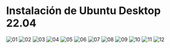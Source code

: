 # Instalación de Ubuntu Desktop 22.04

![][01]
![][02]
![][03]
![][04]
![][05]
![][06]
![][07]
![][08]
![][09]
![][10]
![][11]
![][12]

[01]: ../img/ub-desktop22.04/01.png "01"
[02]: ../img/ub-desktop22.04/02.png "02"
[03]: ../img/ub-desktop22.04/03.png "03"
[04]: ../img/ub-desktop22.04/04.png "04"
[05]: ../img/ub-desktop22.04/05.png "05"
[06]: ../img/ub-desktop22.04/06.png "06"
[07]: ../img/ub-desktop22.04/07.png "07"
[08]: ../img/ub-desktop22.04/08.png "08"
[09]: ../img/ub-desktop22.04/09.png "09"
[10]: ../img/ub-desktop22.04/10.png "10"
[11]: ../img/ub-desktop22.04/11.png "11"
[12]: ../img/ub-desktop22.04/12.png "12"
